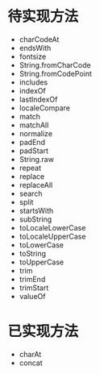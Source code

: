 # 待实现方法
* charCodeAt
* endsWith
* fontsize
* String.fromCharCode
* String.fromCodePoint
* includes
* indexOf
* lastIndexOf
* localeCompare
* match
* matchAll
* normalize
* padEnd
* padStart
* String.raw
* repeat
* replace
* replaceAll
* search
* split
* startsWith
* subString
* toLocaleLowerCase
* toLocaleUpperCase
* toLowerCase
* toString
* toUpperCase
* trim
* trimEnd
* trimStart
* valueOf
# 已实现方法
* charAt
* concat 

